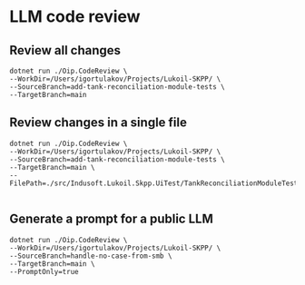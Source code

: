 # LLM code review

## Review all changes

````shell
dotnet run ./Oip.CodeReview \
--WorkDir=/Users/igortulakov/Projects/Lukoil-SKPP/ \
--SourceBranch=add-tank-reconciliation-module-tests \
--TargetBranch=main
````

## Review changes in a single file

````shell
dotnet run ./Oip.CodeReview \
--WorkDir=/Users/igortulakov/Projects/Lukoil-SKPP/ \
--SourceBranch=add-tank-reconciliation-module-tests \
--TargetBranch=main \
--FilePath=./src/Indusoft.Lukoil.Skpp.UiTest/TankReconciliationModuleTests.cs


````

## Generate a prompt for a public LLM

````shell
dotnet run ./Oip.CodeReview \
--WorkDir=/Users/igortulakov/Projects/Lukoil-SKPP/ \
--SourceBranch=handle-no-case-from-smb \
--TargetBranch=main \
--PromptOnly=true
````